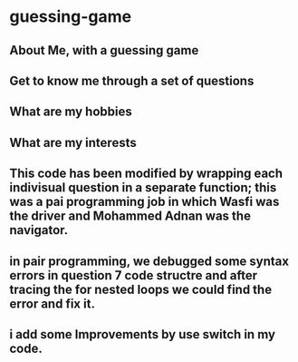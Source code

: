 # guessing-game


## About Me, with a guessing game
## Get to know me through a set of questions
## What are my hobbies
## What are my interests
## This code has been modified by wrapping each indivisual question in a separate function; this was a pai programming job in which Wasfi was the driver and Mohammed Adnan was the navigator. 
## in pair programming, we debugged some syntax errors in question 7 code structre and after tracing the for nested loops we could find the error and fix it. 

## i add some Improvements by use switch in my code.
